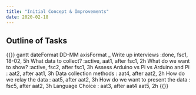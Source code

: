 ```yaml
---
title: "Initial Concept & Improvements"
date: 2020-02-18
---
```


## Outline of Tasks

{{<mermaid>}}
gantt
        dateFormat DD-MM
        axisFormat _
        Write up interviews                             :done,   fsc1, 18-02,           5h
        What data to collect?                           :active, aat1, after fsc1,      2h
        What do we want to show?                        :active, fsc2, after fsc1,      3h
        Assess Arduino vs Pi vs Arduino and Pi          :        aat2, after aat1,      3h
        Data collection methods                         :        aat4, after aat2,      2h
        How do we relay the data                        :        aat5, after aat2,      3h
        How do we want to present the data              :        fsc5, after aat2,      3h
        Language Choice                                 :        aat3, after aat4 aat5, 2h
{{</mermaid>}}